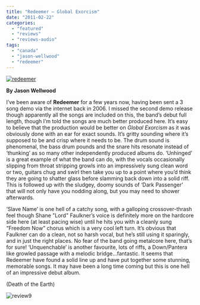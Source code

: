 ```yaml
---
title: "Redeemer – Global Exorcism"
date: "2011-02-22"
categories: 
  - "featured"
  - "reviews"
  - "reviews-audio"
tags: 
  - "canada"
  - "jason-wellwood"
  - "redeemer"
---
```


[![](http://www.hellbound.ca/wp-content/uploads/2011/02/redeemer-290x290.jpg "redeemer")](http://www.hellbound.ca/wp-content/uploads/2011/02/redeemer.jpg)

**By Jason Wellwood**

I’ve been aware of **Redeemer** for a few years now, having been sent a 3 song demo via the internet back in 2006. I missed the second demo release though apparently all the songs are included on this, the band’s debut full length, though I’m told the songs are much better produced here. It’s easy to believe that the production would be better on _Global Exorcism_ as it was obviously done with an ear for exact sounds. It’s gritty sounding where it’s supposed to be and crisp where it needs to be. The drum sound is phenomenal, the bass drum pounds and the snare hits resonate instead of ‘thunking’ as so many other independently produced albums do. ‘Unhinged’ is a great example of what the band can do, with the vocals occasionally slipping from throat stripping growls into an impressively sung clean word or two, guitars chug and swirl then take you up to a point where you’d think they are going to shatter glass before slamming back down into a solid riff. This is followed up with the sludgey, doomy sounds of ‘Dark Passenger’ that will not only have you nodding along, but you may need to shower afterwards.

‘Slave Name’ is one hell of a catchy song, with a galloping crossover-thrash feel though Shane "Lord" Faulkner’s voice is definitely more on the hardcore side here (at least pacing wise) until he hits you with a cleanly sung “Freedom Now” chorus which is a very cool left turn. It’s obvious that Faulkner can do a clean, not so harsh vocal, but he’s still using it sparingly, and in just the right places. No fear of the band going metalcore here, that’s for sure! ‘Unquenchable’ is another favourite, lots of riffs, a Down/Pantera like growled passage with a melodic bridge...fantastic. It seems that Redeemer have found a solid line up and have put together some stunning, memorable songs. It may have been a long time coming but this is one hell of an impressive debut album.

(Death of the Earth)

![](http://www.hellbound.ca/wp-content/uploads/2009/05/review9.png "review9")
